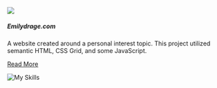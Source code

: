 <section class="tile">


<div class="project-img-container">
<img class="project-img responsive" src="/assets/emolyyart.webp">
</div>

##### Emilydrage.com

A website created around a personal interest topic. This project utilized semantic HTML, CSS Grid, and some JavaScript. 

[Read More](./portfolio/pet-project)

![My Skills](https://skillicons.dev/icons?i=html,css,js)

</section>
